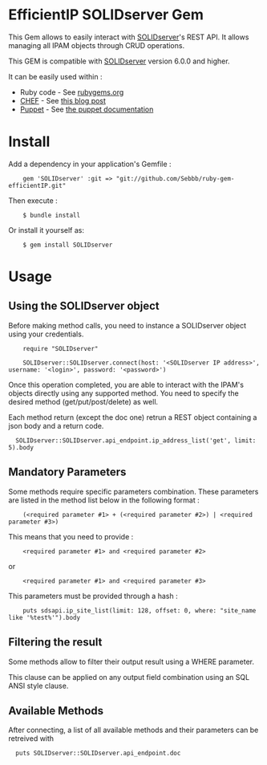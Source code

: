 # EfficientIP SOLIDserver Gem

This Gem allows to easily interact with [SOLIDserver](http://www.efficientip.com/products/solidserver/)'s REST API.
It allows managing all IPAM objects through CRUD operations.

This GEM is compatible with [SOLIDserver](http://www.efficientip.com/products/solidserver/) version 6.0.0 and higher.

It can be easily used within :
* Ruby code - See [rubygems.org](https://rubygems.org/)
* [CHEF](https://www.chef.io/chef/) - See [this blog post](https://blog.chef.io/2009/06/01/cool-chef-tricks-install-and-use-rubygems-in-a-chef-run/)
* [Puppet](https://puppet.com) - See [the puppet documentation](https://docs.puppet.com/puppetserver/latest/gems.html#installing-gems-for-use-with-development)

# Install

Add a dependency in your application's Gemfile :

```
	gem 'SOLIDserver' :git => "git://github.com/Sebbb/ruby-gem-efficientIP.git"

```

Then execute :

```
	$ bundle install
```

Or install it yourself as:

```
	$ gem install SOLIDserver
```

# Usage
## Using the SOLIDserver object
Before making method calls, you need to instance a SOLIDserver object using your credentials.

```
	require "SOLIDserver"

	SOLIDserver::SOLIDserver.connect(host: '<SOLIDserver IP address>', username: '<login>', password: '<password>')
```

Once this operation completed, you are able to interact with the IPAM's objects directly using any supported method. You need to specify the desired method (get/put/post/delete) as well.

Each method return (except the doc one) retrun a REST object containing a json body and a return code.

```
  SOLIDserver::SOLIDserver.api_endpoint.ip_address_list('get', limit: 5).body
```

## Mandatory Parameters
Some methods require specific parameters combination. These parameters are listed in the method list below in the following format :

```
	(<required parameter #1> + (<required parameter #2>) | <required parameter #3>)
```

This means that you need to provide :
```
	<required parameter #1> and <required parameter #2>
```
or
```
	<required parameter #1> and <required parameter #3>
```

This parameters must be provided through a hash :

```
	puts sdsapi.ip_site_list(limit: 128, offset: 0, where: "site_name like '%test%'").body
```

## Filtering the result
Some methods allow to filter their output result using a WHERE parameter.

This clause can be applied on any output field combination using an SQL ANSI style clause.

## Available Methods

After connecting, a list of all available methods and their parameters can be retreived with

```
  puts SOLIDserver::SOLIDserver.api_endpoint.doc
```
